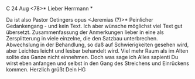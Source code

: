  C 24 Aug <78>*
Lieber Herrmann <Mogl>*

Da ist also Pastor Oetingers opus <Jeremias (?)>* Peinlicher Gedankengang - und kein Text. Ich aber wünsche möglichst viel Text gut übersetzt. Zusammenfassung der Anmerkungen lieber in eine als Zersplitterung in viele einzelne, die den Satzbau unterbrechen. Abwechslung in der Behandlung, so daß auf Schwierigkeiten gesehen wird, aber Leichtes leicht und lesbar behandelt wird. Viel mehr Raum als im Alten sollte das Ganze nicht einnehmen. Doch was sage ich Alles sapienti Du wirst eben anfangen und selbst in den Gang des Streichens und Einrückens kommen.
 Herzlich grüßt Dein HG
